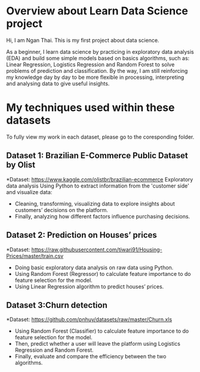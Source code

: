# Overview about Learn Data Science project

Hi, I am Ngan Thai. This is my first project about data science. 

As a beginner, I learn data science by practicing in exploratory data analysis (EDA) and build some simple models based on basics algorithms, such as: Linear Regression, Logistics Regression and Random Forest to solve problems of prediction and classification. By the way, I am still reinforcing my knowledge day by day to be more flexible in processing, interpreting and analysing data to give useful insights.

# My techniques used within these datasets

To fully view my work in each dataset, please go to the coresponding folder.

## Dataset 1: Brazilian E-Commerce Public Dataset by Olist
*Dataset: https://www.kaggle.com/olistbr/brazilian-ecommerce
Exploratory data analysis
Using Python to extract information from the 'customer side' and visualize data:
-	Cleaning, transforming, visualizing data to explore insights about customers’ decisions on the platform.
-	Finally, analyzing how different factors influence purchasing decisions.

## Dataset 2: Prediction on Houses’ prices
*Dataset: https://raw.githubusercontent.com/tiwari91/Housing-Prices/master/train.csv
-	Doing basic exploratory data analysis on raw data using Python.
-	Using Random Forest (Regressor) to calculate feature importance to do feature selection for the model.                                                                           
-	Using Linear Regression algorithm to predict houses’ prices.

## Dataset 3:Churn detection
*Dataset: https://github.com/pnhuy/datasets/raw/master/Churn.xls
-	Using Random Forest (Classifier) to calculate feature importance to do feature selection for the model.
-	Then, predict whether a user will leave the platform using Logistics Regression and Random Forest.
-	Finally, evaluate and compare the efficiency between the two algorithms.

